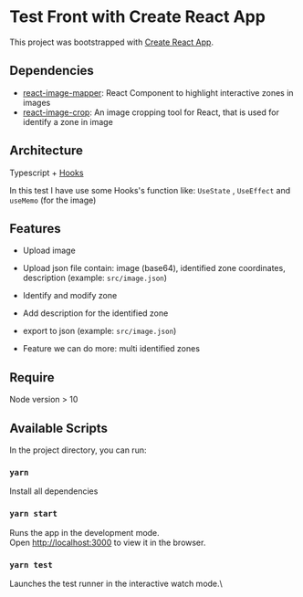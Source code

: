 # Test Front with Create React App

This project was bootstrapped with [Create React App](https://github.com/facebook/create-react-app).

## Dependencies
- [react-image-mapper](https://www.npmjs.com/package/react-image-mapper): React Component to highlight interactive zones in images
- [react-image-crop](https://www.npmjs.com/package/react-image-crop): An image cropping tool for React, that is used for identify a zone in image

## Architecture
Typescript + [Hooks](https://reactjs.org/docs/hooks-intro.html)

In this test I have use some Hooks's function like: `UseState` , `UseEffect` and `useMemo` (for the image)

## Features

- Upload image
- Upload json file contain: image (base64), identified zone coordinates, description (example: `src/image.json`)
- Identify and modify zone
- Add description for the identified zone
- export to json (example: `src/image.json`)


- Feature we can do more: multi identified zones

## Require

Node version > 10
## Available Scripts

In the project directory, you can run:

### `yarn`

Install all dependencies
### `yarn start`

Runs the app in the development mode.\
Open [http://localhost:3000](http://localhost:3000) to view it in the browser.

### `yarn test`

Launches the test runner in the interactive watch mode.\
